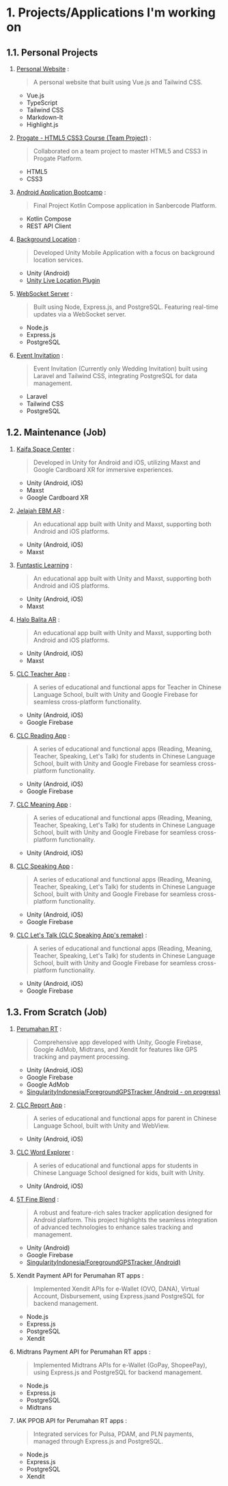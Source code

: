# 1. Projects/Applications I'm working on

## 1.1. Personal Projects

1. [Personal Website](https://erlankurnia.github.io) :

    > A personal website that built using Vue.js and Tailwind CSS.

    - Vue.js
    - TypeScript
    - Tailwind CSS
    - Markdown-It
    - Highlight.js

2. [Progate - HTML5 CSS3 Course (Team Project)](https://krlan2789.github.io/progate-ceb-e02) :

    > Collaborated on a team project to master HTML5 and CSS3 in Progate Platform.

    - HTML5
    - CSS3

3. [Android Application Bootcamp](https://github.com/krlan2789/Sanbercode-B48-Final-Project) :

    > Final Project Kotlin Compose application in Sanbercode Platform.

    - Kotlin Compose
    - REST API Client

4. [Background Location](https://github.com/krlan2789/Unity-Background-Location) :

    > Developed Unity Mobile Application with a focus on background location services.

    - Unity (Android)
    - [Unity Live Location Plugin](https://github.com/krlan2789/Unity-LAN-LiveLocation-Plugin)

5. [WebSocket Server](https://github.com/krlan2789/express-ws-app) :

    > Built using Node, Express.js, and PostgreSQL. Featuring real-time updates via a WebSocket server.

    - Node.js
    - Express.js
    - PostgreSQL

6. [Event Invitation](https://invitation.kuryana.id) :

    > Event Invitation (Currently only Wedding Invitation) built using Laravel and Tailwind CSS, integrating PostgreSQL for data management.

    - Laravel
    - Tailwind CSS
    - PostgreSQL

## 1.2. Maintenance (Job)

1. [Kaifa Space Center](https://play.google.com/store/apps/details?id=com.kaifa.learning) :

    > Developed in Unity for Android and iOS, utilizing Maxst and Google Cardboard XR for immersive experiences.

    - Unity (Android, iOS)
    - Maxst
    - Google Cardboard XR

2. [Jelajah EBM AR](https://play.google.com/store/apps/details?id=com.mizan.map.ebmar) :

    > An educational app built with Unity and Maxst, supporting both Android and iOS platforms.

    - Unity (Android, iOS)
    - Maxst

3. [Funtastic Learning](https://play.google.com/store/apps/details?id=com.mizan.map.funtasticlearning) :

    > An educational app built with Unity and Maxst, supporting both Android and iOS platforms.

    - Unity (Android, iOS)
    - Maxst

4. [Halo Balita AR](https://play.google.com/store/apps/details?id=com.mizan.map.halobalitaar) :

    > An educational app built with Unity and Maxst, supporting both Android and iOS platforms.

    - Unity (Android, iOS)
    - Maxst

5. [CLC Teacher App](https://play.google.com/store/apps/details?id=com.anakpintar.clcteacherapp) :

    > A series of educational and functional apps for Teacher in Chinese Language School, built with Unity and Google Firebase for seamless cross-platform functionality.

    - Unity (Android, iOS)
    - Google Firebase

6. [CLC Reading App](https://play.google.com/store/apps/details?id=com.anakpintar.clcreading) :

    > A series of educational and functional apps (Reading, Meaning, Teacher, Speaking, Let's Talk) for students in Chinese Language School, built with Unity and Google Firebase for seamless cross-platform functionality.

    - Unity (Android, iOS)
    - Google Firebase

7. [CLC Meaning App](https://play.google.com/store/apps/details?id=com.anakpintar.clcmeaning) :

    > A series of educational and functional apps (Reading, Meaning, Teacher, Speaking, Let's Talk) for students in Chinese Language School, built with Unity and Google Firebase for seamless cross-platform functionality.

    - Unity (Android, iOS)

8. [CLC Speaking App](https://play.google.com/store/apps/details?id=com.anakpintar.clcspeaking) :

    > A series of educational and functional apps (Reading, Meaning, Teacher, Speaking, Let's Talk) for students in Chinese Language School, built with Unity and Google Firebase for seamless cross-platform functionality.

    - Unity (Android, iOS)
    - Google Firebase

9. [CLC Let's Talk (CLC Speaking App's remake)](https://play.google.com/store/apps/details?id=com.anakpintar.clcstudentdsnew) :

    > A series of educational and functional apps (Reading, Meaning, Teacher, Speaking, Let's Talk) for students in Chinese Language School, built with Unity and Google Firebase for seamless cross-platform functionality.

    - Unity (Android, iOS)
    - Google Firebase

## 1.3. From Scratch (Job)

1. [Perumahan RT](https://play.google.com/store/apps/details?id=com.anakpintar.perumahan) :

    > Comprehensive app developed with Unity, Google Firebase, Google AdMob, Midtrans, and Xendit for features like GPS tracking and payment processing.

    - Unity (Android, iOS)
    - Google Firebase
    - Google AdMob
    - [SingularityIndonesia/ForegroundGPSTracker (Android - on progress)](https://github.com/SingularityIndonesia/ForegroundGPSTracker)

2. [CLC Report App](https://play.google.com/store/apps/details?id=com.anakpintar.clcreport) :

    > A series of educational and functional apps for parent in Chinese Language School, built with Unity and WebView.

    - Unity (Android, iOS)

3. [CLC Word Explorer](https://play.google.com/store/apps/details?id=com.AnakPintar.CLCMeaningforKids) :

    > A series of educational and functional apps for students in Chinese Language School designed for kids, built with Unity.

    - Unity (Android, iOS)

4. [5T Fine Blend](https://play.google.com/store/apps/details?id=com.AnakPintar.SalesTracker) :

    > A robust and feature-rich sales tracker application designed for Android platform. This project highlights the seamless integration of advanced technologies to enhance sales tracking and management.

    - Unity (Android)
    - Google Firebase
    - [SingularityIndonesia/ForegroundGPSTracker (Android)](https://github.com/SingularityIndonesia/ForegroundGPSTracker)

5. Xendit Payment API for Perumahan RT apps :

    > Implemented Xendit APIs for e-Wallet (OVO, DANA), Virtual Account, Disbursement, using Express.jsand PostgreSQL for backend management.

    - Node.js
    - Express.js
    - PostgreSQL
    - Xendit

6. Midtrans Payment API for Perumahan RT apps :

    > Implemented Midtrans APIs for e-Wallet (GoPay, ShopeePay), using Express.js and PostgreSQL for backend management.

    - Node.js
    - Express.js
    - PostgreSQL
    - Midtrans

7. IAK PPOB API for Perumahan RT apps :

    > Integrated services for Pulsa, PDAM, and PLN payments, managed through Express.js and PostgreSQL.

    - Node.js
    - Express.js
    - PostgreSQL
    - Xendit
